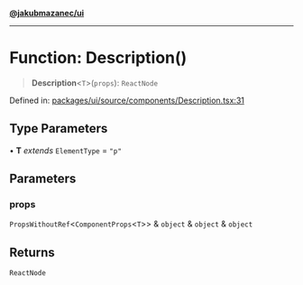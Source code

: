 [**@jakubmazanec/ui**](../README.md)

---

# Function: Description()

> **Description**\<`T`\>(`props`): `ReactNode`

Defined in:
[packages/ui/source/components/Description.tsx:31](https://github.com/jakubmazanec/tools/blob/7c5f40d811171692b72a47160bc33d644201b16a/packages/ui/source/components/Description.tsx#L31)

## Type Parameters

• **T** _extends_ `ElementType` = `"p"`

## Parameters

### props

`PropsWithoutRef`\<`ComponentProps`\<`T`\>\> & `object` & `object` & `object`

## Returns

`ReactNode`
